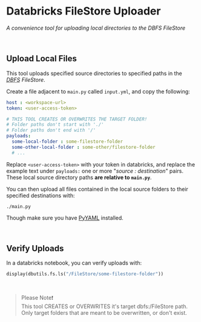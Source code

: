 # **Databricks FileStore Uploader**
*A convenience tool for uploading local directories to the DBFS FileStore*

<br />

## **Upload Local Files**
This tool uploads specified source directories to specified paths in the *<abbr title="Databricks File System">DBFS</abbr> FileStore*.

Create a file adjacent to `main.py` called `input.yml`, and copy the following:
```yml
host : <workspace-url>
token: <user-access-token>

# THIS TOOL CREATES OR OVERWRITES THE TARGET FOLDER!
# Folder paths don't start with './'
# Folder paths don't end with '/'
payloads:
  some-local-folder : some-filestore-folder
  some-other-local-folder : some-other/filestore-folder
  # ...
```

Replace `<user-access-token>` with your token in databricks, and replace the example text under `payloads:` one or more "*source : destination*" pairs. \
These local source directory paths **are relative to `main.py`**.

You can then upload all files contained in the local source folders to their specified destinations with:
```
./main.py
```
Though make sure you have [PyYAML](https://pypi.org/project/PyYAML/) installed.

<br />

## **Verify Uploads**
In a databricks notebook, you can verify uploads with:
```py
display(dbutils.fs.ls("/FileStore/some-filestore-folder"))
```

<br />

> Please Note❗ \
> This tool CREATES or OVERWRITES it's target dbfs:/FileStore path. Only target folders that are meant to be overwritten, or don't exist.